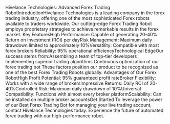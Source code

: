 Hivelance Technologies: Advanced Forex Trading RobotIntroductionHivelance Technologies is a leading company in the forex trading industry, offering one of the most sophisticated Forex robots available to traders worldwide. Our cutting-edge Forex Trading Robot employs proprietary strategies to achieve remarkable results in the forex market.
Key FeaturesHigh Performance: Capable of generating 20-40% Return on Investment (ROI) per dayRisk Management: Maximum daily drawdown limited to approximately 10%Versatility: Compatible with most forex brokers Reliability: 95% operational efficiencyTechnological EdgeOur success stems from:Assembling a team of top-tier developers Implementing superior trading algorithms Continuous optimization of our forex trading bot These factors position our product to be recognized as one of the best Forex Trading Robots globally.
Advantages of Our Forex RobotHigh Profit Potential: 95% guaranteed profit rateBroker Flexibility: Works with a wide range of brokersImpressive Returns: Daily ROI of 20-40%Controlled Risk: Maximum daily drawdown of 10%Universal Compatibility: Functions with almost every broker platformScalability: Can be installed on multiple broker accountsGet Started 
To leverage the power of our Best Forex Trading Bot for managing your live trading account, contact Hivelance Technologies today. 
Experience the future of automated forex trading with our high-performance robot.
